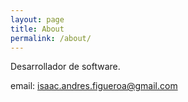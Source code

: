 ```yaml
---
layout: page
title: About
permalink: /about/
---
```


Desarrollador de software.

email: isaac.andres.figueroa@gmail.com
